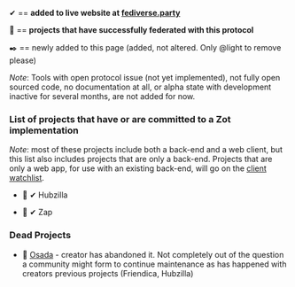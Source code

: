&#10004; == **added to live website at [fediverse.party](https://fediverse.party)**

🎉 == **projects that have successfully federated with this protocol**

:black_nib: == newly added to this page (added, not altered. Only @light to remove please)

*Note*: Tools with open protocol issue (not yet implemented), not fully open sourced code, no documentation at all, or alpha state with development inactive for several months, are not added for now.

### List of projects that have or are committed to a Zot implementation

*Note*: most of these projects include both a back-end and a web client, but this list also includes projects that are only a back-end. Projects that are only a web app, for use with an existing back-end, will go on the [client watchlist](https://git.feneas.org/feneas/fediverse/wikis/watchlist-for-client-apps).

* 🎉 &#10004; Hubzilla

* 🎉 &#10004; Zap


### Dead Projects

* 🎉 [Osada](https://wedistribute.org/2019/03/osada-is-being-sunsetted/) - creator has abandoned it. Not completely out of the question a community might form to continue maintenance as has happened with creators previous projects (Friendica, Hubzilla)